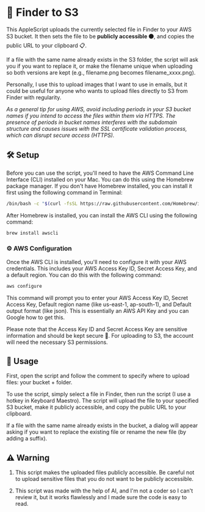 # 🚀 Finder to S3

This AppleScript uploads the currently selected file in Finder to your AWS S3 bucket. It then sets the file to be **publicly accessible 🟠**, and copies the public URL to your clipboard 📋.

If a file with the same name already exists in the S3 folder, the script will ask you if you want to replace it, or make the filename unique when uploading so both versions are kept (e.g., filename.png becomes filename_xxxx.png).

Personally, I use this to upload images that I want to use in emails, but it could be useful for anyone who wants to upload files directly to S3 from Finder with regularity.

_As a general tip for using AWS, avoid including periods in your S3 bucket names if you intend to access the files within them via HTTPS. The presence of periods in bucket names interferes with the subdomain structure and causes issues with the SSL certificate validation process, which can disrupt secure access (HTTPS)._

## 🛠️ Setup 

Before you can use the script, you'll need to have the AWS Command Line Interface (CLI) installed on your Mac. You can do this using the Homebrew package manager. If you don't have Homebrew installed, you can install it first using the following command in Terminal:

```bash
/bin/bash -c "$(curl -fsSL https://raw.githubusercontent.com/Homebrew/install/HEAD/install.sh)"
```

After Homebrew is installed, you can install the AWS CLI using the following command:

```bash
brew install awscli
```

### ⚙️ AWS Configuration

Once the AWS CLI is installed, you'll need to configure it with your AWS credentials. This includes your AWS Access Key ID, Secret Access Key, and a default region. You can do this with the following command:

```bash
aws configure
```

This command will prompt you to enter your AWS Access Key ID, Secret Access Key, Default region name (like us-east-1, ap-south-1), and Default output format (like json). This is essentially an AWS API Key and you can Google how to get this.

Please note that the Access Key ID and Secret Access Key are sensitive information and should be kept secure 🔐. For uploading to S3, the account will need the necessary S3 permissions.

## 📄 Usage

First, open the script and follow the comment to specify where to upload files: your bucket + folder.

To use the script, simply select a file in Finder, then run the script (I use a hotkey in Keyboard Maestro). The script will upload the file to your specified S3 bucket, make it publicly accessible, and copy the public URL to your clipboard.

If a file with the same name already exists in the bucket, a dialog will appear asking if you want to replace the existing file or rename the new file (by adding a suffix).

## ⚠️ Warning

1. This script makes the uploaded files publicly accessible. Be careful not to upload sensitive files that you do not want to be publicly accessible.

2. This script was made with the help of AI, and I'm not a coder so I can't review it, but it works flawlessly and I made sure the code is easy to read.
